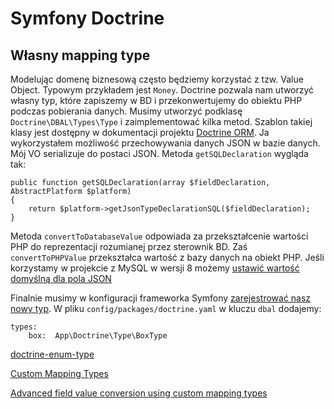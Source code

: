 # Symfony Doctrine

## Własny mapping type

Modelując domenę biznesową często będziemy korzystać z tzw. Value Object. Typowym przykładem jest `Money`. Doctrine pozwala nam utworzyć własny typ, które zapiszemy w BD i przekonwertujemy do obiektu PHP podczas pobierania danych. Musimy utworzyć podklasę `Doctrine\DBAL\Types\Type` i zaimplementować kilka metod.
Szablon takiej klasy jest dostępny w dokumentacji projektu [Doctrine ORM](https://www.doctrine-project.org/projects/doctrine-orm/en/2.7/cookbook/custom-mapping-types.html). Ja wykorzystałem możliwość przechowywania danych JSON w bazie danych. Mój VO serializuje do postaci JSON. Metoda `getSQLDeclaration` wygląda tak:
```
public function getSQLDeclaration(array $fieldDeclaration, AbstractPlatform $platform)
{
    return $platform->getJsonTypeDeclarationSQL($fieldDeclaration);
}
```

Metoda `convertToDatabaseValue` odpowiada za przekształcenie wartości PHP do reprezentacji rozumianej przez sterownik BD. Zaś `convertToPHPValue` przekształca wartość z bazy danych na obiekt PHP. Jeśli korzystamy w projekcie z MySQL w wersji 8 możemy [ustawić wartość domyślną dla pola JSON](https://dbfiddle.uk/?rdbms=mysql_8.0&fiddle=57a9cb839d838075eced99d68f0a832a)

Finalnie musimy w konfiguracji frameworka Symfony [zarejestrować nasz nowy typ](https://symfony.com/doc/current/doctrine/dbal.html). W pliku `config/packages/doctrine.yaml` w kluczu `dbal` dodajemy:
```
types:
    box:  App\Doctrine\Type\BoxType
```

[doctrine-enum-type](https://github.com/acelaya/doctrine-enum-type)

[Custom Mapping Types](https://www.doctrine-project.org/projects/doctrine-dbal/en/latest/reference/types.html#custom-mapping-types)

[Advanced field value conversion using custom mapping types](https://www.doctrine-project.org/projects/doctrine-orm/en/2.7/cookbook/advanced-field-value-conversion-using-custom-mapping-types.html#advanced-field-value-conversion-using-custom-mapping-types)

